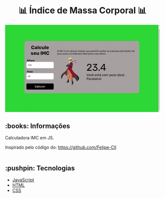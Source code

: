 <h1 align="center">📊 Índice de Massa Corporal 📊</h1>
<p align="center">
  <img src="/assets/gif/GifIMC.gif">
</p>

<h2>:books: Informações</h2>
Calculadora IMC em JS.

Inspirado pelo código do: https://github.com/Felipe-Cll
<br/><br/>
<h2>:pushpin: Tecnologias</h2>
<ul>
  <li><a href="https://developer.mozilla.org/pt-BR/docs/Web/JavaScript">JavaScript</a></li>
  <li><a href="https://developer.mozilla.org/pt-BR/docs/Web/HTML">HTML</a></li>
  <li><a href="https://developer.mozilla.org/pt-BR/docs/Web/CSS">CSS</a></li>
</ul>